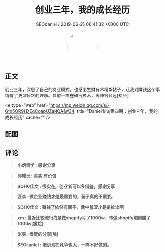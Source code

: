 <h1 align="center">创业三年，我的成长经历</h1>
<p align="center">
    <a>SEOdaniel / 2019-06-25 06:41:32 &#43;0000 UTC</a>
</p>

<div align="center">
    <img src="https://images.zsxq.com/FgJDk21DxCuk_fBoiYtFOdowv2NC?e=1590940799&amp;token=kIxbL07-8jAj8w1n4s9zv64FuZZNEATmlU_Vm6zD:uXjzCe05_o4wEURLsgUa6w-w6vE=" width="100" height="100" style="border:1px solid;border-radius:50%; color:#ffffff"/>
</div>

## 正文

<div>
创业三年，深思了自己的商业模式。也感谢生财有术精华帖子，让我对赚钱这个事情有了更深层次的理解。以前一直在研究技术，离赚钱很远[捂脸]

&lt;e type=&#34;web&#34; href=&#34;https://mp.weixin.qq.com/s/-Gtn5OR9HXEqCoapUZaNQA&#34; title=&#34;Daniel专访第四期：创业三年，我的成长经历&#34; cache=&#34;&#34; /&gt;
</div>

## 配图
<div class="image" align="center">

</div>

## 评论

<div align="left">
<div>

<blockquote >
<span> <strong>小炳同学 : 感谢分享 </strong></span>
</blockquote>

<blockquote >
<span> <strong>郭耀天 : 真实 有价值 </strong></span>
</blockquote>

<blockquote >
<span> <strong>SOHO佳文 : 很实在，创业者可以多借鉴，感谢分享 </strong></span>
</blockquote>

<blockquote >
<span> <strong>匠森 : 做企业赚钱才是最重要的，面子真的不重要。 </strong></span>
</blockquote>

<blockquote >
<span> <strong>SOHO佳文 : 赚钱了依然有面子，囊中羞涩才是最扯淡啊 </strong></span>
</blockquote>

<blockquote >
<span> <strong>xm : 最近比较流行的是做shopify亏了1000w，转做shopify培训赚了1000w[尴尬] </strong></span>
</blockquote>

<blockquote >
<span> <strong>米吸 : 很赞的分享[强] </strong></span>
</blockquote>

<blockquote >
<span> <strong>SEOdaniel : 培训现在竞争也大，一样不好做的。 </strong></span>
</blockquote>

</div>
</div>